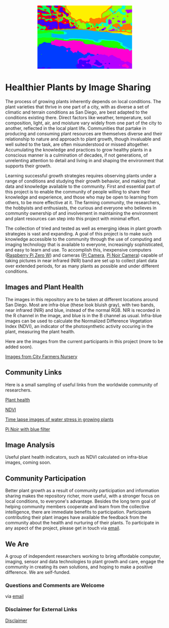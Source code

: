 <p align="center"> 
<img src="images/cover.png" alt="hi" class="inline" width="300" height="200"/>
</p>


# Healthier Plants by Image Sharing
The process of growing plants inherently depends on local conditions. The  plant varieties that thrive in one part of a city, with as diverse a set of  climatic and terrain conditions as San Diego, are best adapted to the conditions existing there. Direct factors like weather, temperature, soil composition, light, air, and moisture vary widely from one part of the city to another, reflected in the local plant life.  Communities that partake in producing and consuming plant resources are themselves diverse and their relationship to nature and approach to plant growth, though invaluable and well suited to the task, are often misunderstood or missed altogether.  Accumulating the knowledge and  practices to grow healthy plants in a conscious manner is a culmination of decades, if not generations, of unrelenting attention to detail and living in and shaping the environment that supports their growth.



Learning successful growth strategies  requires observing plants under a range of conditions and studying their growth behavior, and making that data and knowledge available to the community. First and essential part of this project is to enable the community of people willing to share their knowledge and experience, and those who may be open to learning from others, to be more effective at it. The farming community, the researchers, the hobbyists and enthusiasts, the curious and everyone who believes in community ownership of and involvement in maintaining the environment and plant resources can step into this project with minimal effort.


The collection of tried and tested as well as emerging ideas in plant growth strategies is vast and expanding. A goal of this project is to make such knowledge accessible to the community through the use of computing and imaging technology that is available to everyone, increasingly sophisticated, and easy to learn and use. 
To accomplish this, inexpensive computers ([Raspberry Pi Zero W](http://www.raspberrypi.org/products/raspberry-pi-zero-w/)) and cameras ([Pi Camera](https://www.raspberrypi.org/products/camera-module-v2/), [Pi Noir Camera](https://www.raspberrypi.org/products/pi-noir-camera-v2/))  capable of taking pictures in near infrared (NIR) band are set up to collect plant data over extended periods, for as many plants as possible and under different conditions. 






## Images and Plant Health
The images in this repository are to be taken at different locations around San Diego. Most are infra-blue (these look bluish gray),  with two bands,  near infrared (NIR) and blue, instead of the normal RGB. NIR is recorded in the R channel in the image, and blue is in the B channel as usual. Infra-blue images can be used to calculate the Normalized Difference Vegetation Index (NDVI), an indicator of the photosynthetic activity occuring in the plant, measuring the plant health.
 
Here are the images from the current participants in this project (more to be added soon).

[Images from City Farmers Nursery](CityFarmers)




## Community Links

Here is a small sampling of  useful links from the worldwide community of researchers.

 [Plant health](http://publiclab.org/tag/plant-health)
 
 [NDVI](http://publiclab.org/wiki/ndvi)

[Time lapse images of water stress in growing plants](http://publiclab.org/notes/LaPa/03-31-2016/raspberry-noir-cam-sensors-to-detect-water-stress-of-the-plants-during-their-growing)

[Pi Noir with blue filter](http://publiclab.org/notes/carolccarvalho/07-15-2016/raspberry-noir-cam-blue-filter)


## Image Analysis

Useful plant health indicators, such as NDVI calculated on infra-blue images, coming soon. 

## Community Participation

Better plant growth as a result of  community participation and  information sharing makes the repository richer, more useful, with a stronger focus on local conditions, to everyone's advantage. Besides the long term goal of helping community members cooperate and learn from the collective intelligence, there are immediate benefits to participation. Participants contributing their plant images have available the feedback from the community about the health and  nurturing of their plants. To participate in any aspect of the project, please get in touch via <span><a href="mailto:sdvegetationimaging@gmail.com"> email</a></span>. 


## We Are

A group of independent researchers working to bring affordable  computer, imaging, sensor and data technologies to plant growth and care,  engage the community in creating its own solutions, and hoping to make a positive difference. We are self-funded.

### Questions and Comments are Welcome
via <span><a href="mailto:sdvegetationimaging@gmail.com"> email</a></span>

### Disclaimer for External Links

[Disclaimer](Disclaimer)
